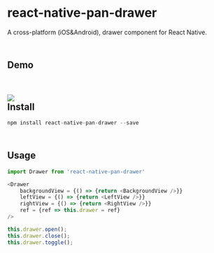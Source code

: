 # react-native-pan-drawer

A cross-platform (iOS&amp;Android), drawer component for React Native.

<br>Demo
------
<br>![](https://github.com/yjy5264/react-native-pan-drawer/raw/master/image/drawer.gif)
<br>Install
------
```javascript
npm install react-native-pan-drawer --save
```
<br>Usage
------
```javascript
import Drawer from 'react-native-pan-drawer'

<Drawer
    backgroundView = {() => {return <BackgroundView />}}
    leftView = {() => {return <LeftView />}}
    rightView = {() => {return <RightView />}}
    ref = {ref => this.drawer = ref}
/>

this.drawer.open();
this.drawer.close();
this.drawer.toggle();
```
